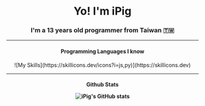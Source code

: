 <h1 align="center"> Yo! I'm iPig </h1>
<h3 align="center">I'm a 13 years old programmer from Taiwan 🇹🇼</h3>   

---

<h4 align="center"> Programming Languages I know </h4>
<p align="center">![My Skills](https://skillicons.dev/icons?i=js,py)](https://skillicons.dev)</p>
  
---

<h4 align="center"> Github Stats   

![iPig's GitHub stats](https://github-readme-stats.vercel.app/api?username=ipigtw&show_icons=true&theme=dark)</h4>

